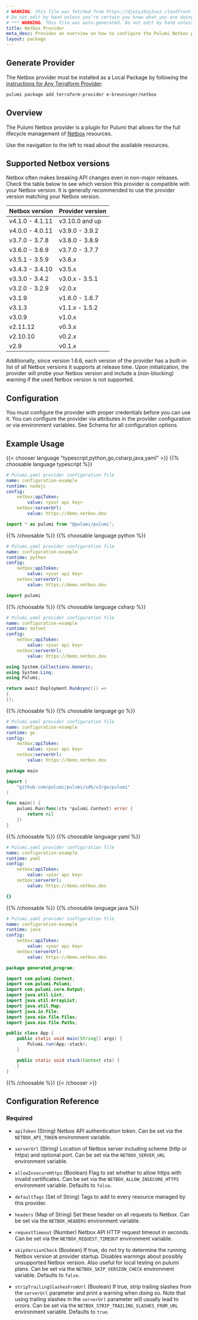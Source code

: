 ```yaml
---
# WARNING: this file was fetched from https://djoiyj6oj2oxz.cloudfront.net/docs/registry.opentofu.org/e-breuninger/netbox/3.11.0/index.md
# Do not edit by hand unless you're certain you know what you are doing!
# *** WARNING: This file was auto-generated. Do not edit by hand unless you're certain you know what you are doing! ***
title: Netbox Provider
meta_desc: Provides an overview on how to configure the Pulumi Netbox provider.
layout: package
---
```


## Generate Provider

The Netbox provider must be installed as a Local Package by following the [instructions for Any Terraform Provider](https://www.pulumi.com/registry/packages/terraform-provider/):

```bash
pulumi package add terraform-provider e-breuninger/netbox
```
## Overview

The Pulumi Netbox provider is a plugin for Pulumi that allows for the full lifecycle management of [Netbox](https://docs.netbox.dev/en/stable/) resources.

Use the navigation to the left to read about the available resources.
## Supported Netbox versions
Netbox often makes breaking API changes even in non-major releases. Check the table below to see which version this provider is compatible with your Netbox version. It is generally recommended to use the provider version matching your Netbox version.

| Netbox version  | Provider version |
|-----------------|------------------|
| v4.1.0 - 4.1.11 | v3.10.0 and up   |
| v4.0.0 - 4.0.11 | v3.9.0 - 3.9.2   |
| v3.7.0 - 3.7.8  | v3.8.0 - 3.8.9   |
| v3.6.0 - 3.6.9  | v3.7.0 - 3.7.7   |
| v3.5.1 - 3.5.9  | v3.6.x           |
| v3.4.3 - 3.4.10 | v3.5.x           |
| v3.3.0 - 3.4.2  | v3.0.x - 3.5.1   |
| v3.2.0 - 3.2.9  | v2.0.x           |
| v3.1.9          | v1.6.0 - 1.6.7   |
| v3.1.3          | v1.1.x - 1.5.2   |
| v3.0.9          | v1.0.x           |
| v2.11.12        | v0.3.x           |
| v2.10.10        | v0.2.x           |
| v2.9            | v0.1.x           |

Additionally, since version 1.6.6, each version of the provider has a built-in list of all Netbox versions it supports at release time. Upon initialization, the provider will probe your Netbox version and include a (non-blocking) warning if the used Netbox version is not supported.
## Configuration
You must configure the provider with proper credentials before you can use it. You can configure the provider via attributes in the provider configuration or via environment variables. See Schema for all configuration options
## Example Usage

{{< chooser language "typescript,python,go,csharp,java,yaml" >}}
{{% choosable language typescript %}}
```yaml
# Pulumi.yaml provider configuration file
name: configuration-example
runtime: nodejs
config:
    netbox:apiToken:
        value: <your api key>
    netbox:serverUrl:
        value: https://demo.netbox.dev

```
```typescript
import * as pulumi from "@pulumi/pulumi";

```
{{% /choosable %}}
{{% choosable language python %}}
```yaml
# Pulumi.yaml provider configuration file
name: configuration-example
runtime: python
config:
    netbox:apiToken:
        value: <your api key>
    netbox:serverUrl:
        value: https://demo.netbox.dev

```
```python
import pulumi

```
{{% /choosable %}}
{{% choosable language csharp %}}
```yaml
# Pulumi.yaml provider configuration file
name: configuration-example
runtime: dotnet
config:
    netbox:apiToken:
        value: <your api key>
    netbox:serverUrl:
        value: https://demo.netbox.dev

```
```csharp
using System.Collections.Generic;
using System.Linq;
using Pulumi;

return await Deployment.RunAsync(() =>
{
});

```
{{% /choosable %}}
{{% choosable language go %}}
```yaml
# Pulumi.yaml provider configuration file
name: configuration-example
runtime: go
config:
    netbox:apiToken:
        value: <your api key>
    netbox:serverUrl:
        value: https://demo.netbox.dev

```
```go
package main

import (
	"github.com/pulumi/pulumi/sdk/v3/go/pulumi"
)

func main() {
	pulumi.Run(func(ctx *pulumi.Context) error {
		return nil
	})
}
```
{{% /choosable %}}
{{% choosable language yaml %}}
```yaml
# Pulumi.yaml provider configuration file
name: configuration-example
runtime: yaml
config:
    netbox:apiToken:
        value: <your api key>
    netbox:serverUrl:
        value: https://demo.netbox.dev

```
```yaml
{}
```
{{% /choosable %}}
{{% choosable language java %}}
```yaml
# Pulumi.yaml provider configuration file
name: configuration-example
runtime: java
config:
    netbox:apiToken:
        value: <your api key>
    netbox:serverUrl:
        value: https://demo.netbox.dev

```
```java
package generated_program;

import com.pulumi.Context;
import com.pulumi.Pulumi;
import com.pulumi.core.Output;
import java.util.List;
import java.util.ArrayList;
import java.util.Map;
import java.io.File;
import java.nio.file.Files;
import java.nio.file.Paths;

public class App {
    public static void main(String[] args) {
        Pulumi.run(App::stack);
    }

    public static void stack(Context ctx) {
    }
}
```
{{% /choosable %}}
{{< /chooser >}}
## Configuration Reference
### Required

- `apiToken` (String) Netbox API authentication token. Can be set via the `NETBOX_API_TOKEN` environment variable.
- `serverUrl` (String) Location of Netbox server including scheme (http or https) and optional port. Can be set via the `NETBOX_SERVER_URL` environment variable.

- `allowInsecureHttps` (Boolean) Flag to set whether to allow https with invalid certificates. Can be set via the `NETBOX_ALLOW_INSECURE_HTTPS` environment variable. Defaults to `false`.
- `defaultTags` (Set of String) Tags to add to every resource managed by this provider.
- `headers` (Map of String) Set these header on all requests to Netbox. Can be set via the `NETBOX_HEADERS` environment variable.
- `requestTimeout` (Number) Netbox API HTTP request timeout in seconds. Can be set via the `NETBOX_REQUEST_TIMEOUT` environment variable.
- `skipVersionCheck` (Boolean) If true, do not try to determine the running Netbox version at provider startup. Disables warnings about possibly unsupported Netbox version. Also useful for local testing on pulumi plans. Can be set via the `NETBOX_SKIP_VERSION_CHECK` environment variable. Defaults to `false`.
- `stripTrailingSlashesFromUrl` (Boolean) If true, strip trailing slashes from the `serverUrl` parameter and print a warning when doing so. Note that using trailing slashes in the `serverUrl` parameter will usually lead to errors. Can be set via the `NETBOX_STRIP_TRAILING_SLASHES_FROM_URL` environment variable. Defaults to `true`.